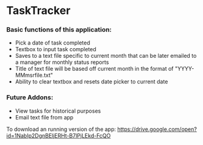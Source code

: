 # TaskTracker
### Basic functions of this application:
* Pick a date of task completed
* Textbox to input task completed
* Saves to a text file specific to current month that can be later emailed to a manager for monthly status reports
* Title of text file will be based off current month in the format of "YYYY-MMmsrfile.txt"
* Ability to clear textbox and resets date picker to current date

### Future Addons:
* View tasks for historical purposes
* Email text file from app

To download an running version of the app:
https://drive.google.com/open?id=1NabIp2DgnBEljERHt-B7lPjLEkd-FcQO
